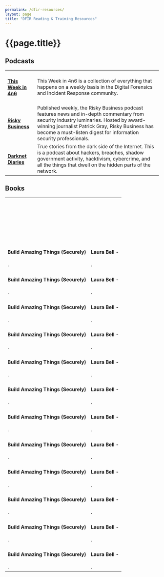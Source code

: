 ```yaml
---
permalink: /dfir-resources/
layout: page
title: "DFIR Reading & Training Resources"
---
```


<h1>{{page.title}}</h1>
<div class="links">
  
<h2>Podcasts</h2>
<table><tbody>
  <tr> 
    <td><h4><b><a href="https://thisweekin4n6.com/podcast/">This Week in 4n6</a></b></h4></td>
    <td>This Week in 4n6 is a collection of everything that happens on a weekly basis in the Digital Forensics and Incident Response community.
      </td>
  </tr>
    <tr> 
      <td><h4><b><a href="https://risky.biz/">Risky Business</a></b></h4></td>
    <td>Published weekly, the Risky Business podcast features news and in-depth commentary from security industry luminaries. Hosted by award-winning journalist Patrick Gray, Risky Business has become a must-listen digest for information security professionals.
      </td>
  </tr>
    <tr> 
      <td><h4><b><a href="https://darknetdiaries.com/">Darknet Diaries</a></b></h4></td>
    <td>True stories from the dark side of the Internet. This is a podcast about hackers, breaches, shadow government activity, hacktivism, cybercrime, and all the things that dwell on the hidden parts of the network.
      </td>
  </tr>
    
</tbody></table>



<h2>Books</h2>
<table><tbody>
      <tr> 
      <td><h4><b><a href=""></a></b></h4></td>
    <td>
      </td>
  </tr>
      <tr> 
      <td><h4><b><a href=""></a></b></h4></td>
    <td>
      </td>
  </tr>
        <tr> 
      <td><h4><b><a href=""></a></b></h4></td>
    <td>
      </td>
  </tr>
        <tr> 
      <td><h4><b><a href=""></a></b></h4></td>
    <td>
      </td>
  </tr>
        <tr> 
      <td><h4><b><a href=""></a></b></h4></td>
    <td>
      </td>
  </tr>
  
  
  
  
  
  
  
  
  <tr> 
    <td><h4><b>Build Amazing Things (Securely)</b></h4>
.
    </td>
    <td><h4><b>Laura Bell - </b></h4>
.
      </td>
  </tr>
    <tr> 
    <td><h4><b>Build Amazing Things (Securely)</b></h4>
.
    </td>
    <td><h4><b>Laura Bell - </b></h4>
.
      </td>
  </tr>
    <tr> 
    <td><h4><b>Build Amazing Things (Securely)</b></h4>
.
    </td>
    <td><h4><b>Laura Bell - </b></h4>
.
      </td>
  </tr>
    <tr> 
    <td><h4><b>Build Amazing Things (Securely)</b></h4>
.
    </td>
    <td><h4><b>Laura Bell - </b></h4>
.
      </td>
  </tr>
    <tr> 
    <td><h4><b>Build Amazing Things (Securely)</b></h4>
.
    </td>
    <td><h4><b>Laura Bell - </b></h4>
.
      </td>
  </tr>
    <tr> 
    <td><h4><b>Build Amazing Things (Securely)</b></h4>
.
    </td>
    <td><h4><b>Laura Bell - </b></h4>
.
      </td>
  </tr>
    <tr> 
    <td><h4><b>Build Amazing Things (Securely)</b></h4>
.
    </td>
    <td><h4><b>Laura Bell - </b></h4>
.
      </td>
  </tr>
    <tr> 
    <td><h4><b>Build Amazing Things (Securely)</b></h4>
.
    </td>
    <td><h4><b>Laura Bell - </b></h4>
.
      </td>
  </tr>
    <tr> 
    <td><h4><b>Build Amazing Things (Securely)</b></h4>
.
    </td>
    <td><h4><b>Laura Bell - </b></h4>
.
      </td>
  </tr>
    <tr> 
    <td><h4><b>Build Amazing Things (Securely)</b></h4>
.
    </td>
    <td><h4><b>Laura Bell - </b></h4>
.
      </td>
  </tr>
    <tr> 
    <td><h4><b>Build Amazing Things (Securely)</b></h4>
.
    </td>
    <td><h4><b>Laura Bell - </b></h4>
.
      </td>
  </tr>
    <tr> 
    <td><h4><b>Build Amazing Things (Securely)</b></h4>
.
    </td>
    <td><h4><b>Laura Bell - </b></h4>
.
      </td>
  </tr>

      
</tbody></table>


  </div>
